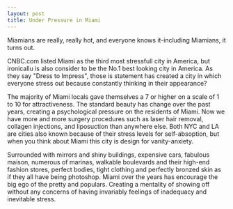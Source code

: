 ```yaml
---
layout: post
title: Under Pressure in Miami
---
```


Miamians are really, really hot, and everyone knows it-including Miamians, it turns out.

CNBC.com listed Miami as the third most stressfull city in America, but ironicallu is also consider to be the No.1
best looking city in America. As they say "Dress to Impress", those is statement has created a city in which everyone stress
out because constantly thinking in their appearance?

The majority of Miami locals gave themselves a 7 or higher on a scale of 1 to 10 for attractiveness. The standard beauty has change over the past years, creating a psychological pressure on the residents of Miami. Now we have more and more surgery procedures such as laser hair removal, collagen injections, and liposuction than anywhere else. Both NYC and LA are cities also known because of their stress levels for self-absoption, but when you think about Miami this city is design for vanity-anxiety.

Surrounded with mirrors and shiny buildings, expensive cars, fabulous maison, numerous of marinas, walkable boulevards and their high-end fashion stores, perfect bodies, tight clothing and perfectly bronzed skin as if they all have being photoshop. Miami over the years has encourage the big ego of the pretty and populars. Creating a mentality of showing off without any concerns of having invariably feelings of inadequacy and inevitable stress.

